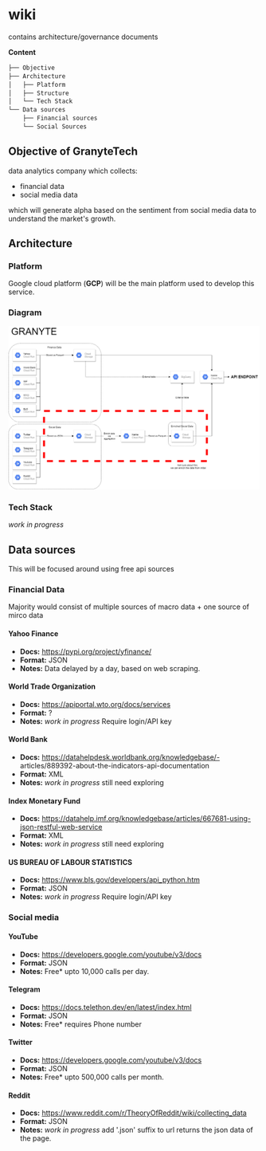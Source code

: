 # wiki
contains architecture/governance documents 

**Content**
```bash
├── Objective
├── Architecture
│   ├── Platform
│   ├── Structure
│   └── Tech Stack
└── Data sources
    ├── Financial sources 
    └── Social Sources
```

## Objective of GranyteTech

data analytics company which collects:
- financial data
- social media data

which will generate alpha based on the sentiment from social media data to understand the market's growth.

## Architecture

### Platform 

Google cloud platform (**GCP**) will be the main platform used to develop this service.

### Diagram

![UML diagram of general architecture](/diagrams/general_diagram.png)

### Tech Stack

*work in progress*



##  Data sources

This will be focused around using free api sources

### Financial Data 

Majority would consist of multiple sources of macro data + one source of mirco data

#### Yahoo Finance

- **Docs:** https://pypi.org/project/yfinance/
- **Format:** JSON
- **Notes:** Data delayed by a day, based on web scraping.

#### World Trade Organization

- **Docs:** https://apiportal.wto.org/docs/services
- **Format:** ?
- **Notes:** *work in progress* Require login/API key

#### World Bank

- **Docs:** https://datahelpdesk.worldbank.org/knowledgebase/- articles/889392-about-the-indicators-api-documentation
- **Format:** XML
- **Notes:** *work in progress* still need exploring 

#### Index Monetary Fund

- **Docs:** https://datahelp.imf.org/knowledgebase/articles/667681-using-json-restful-web-service
- **Format:** XML
- **Notes:** *work in progress* still need exploring 

#### US BUREAU OF LABOUR STATISTICS

- **Docs:** https://www.bls.gov/developers/api_python.htm
- **Format:** JSON
- **Notes:** *work in progress* Require login/API key

### Social media

#### YouTube

- **Docs:** https://developers.google.com/youtube/v3/docs
- **Format:** JSON
- **Notes:** Free* upto 10,000 calls per day.

#### Telegram

- **Docs:** https://docs.telethon.dev/en/latest/index.html
- **Format:** JSON
- **Notes:** Free* requires Phone number

#### Twitter

- **Docs:** https://developers.google.com/youtube/v3/docs
- **Format:** JSON
- **Notes:** Free* upto 500,000 calls per month.

#### Reddit

- **Docs:** https://www.reddit.com/r/TheoryOfReddit/wiki/collecting_data
- **Format:** JSON
- **Notes:** *work in progress* add '.json' suffix to url returns the json data of the page.


